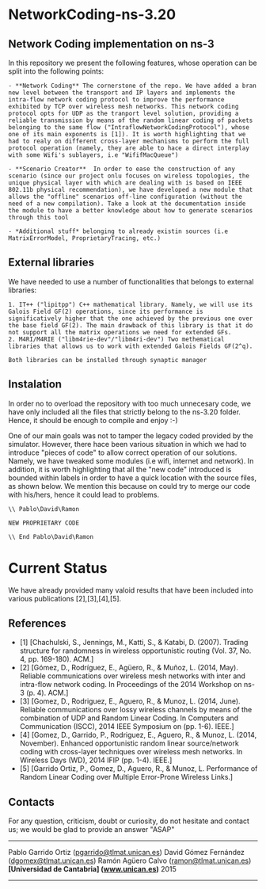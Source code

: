 # NetworkCoding-ns-3.20

## Network Coding implementation on ns-3 ##

In this repository we present the following features, whose operation can be split into the following points:
	
	- **Network Coding** The cornerstone of the repo. We have added a bran new level between the transport and IP layers and implements the intra-flow network coding protocol to improve the performance exhibited by TCP over wireless mesh networks. This network coding protocol opts for UDP as the tranport level solution, providing a reliable transmission by means of the random linear coding of packets belonging to the same flow ("IntraflowNetworkCodingProtocol"), whose one of its main exponents is [1]). It is worth highlighting that we had to realy on different cross-layer mechanisms to perform the full protocol operation (namely, they are able to hace a direct interplay with some Wifi's sublayers, i.e "WififMacQueue")

	- **Scenario Creator**  In order to ease the construction of any scenario (since our project onlu focuses on wireless topologies, the unique physical layer with which are dealing with is based on IEEE 802.11b physical recommendation), we have developed a new module that allows the "offline" scenarios off-line configuration (without the need of a new compilation). Take a look at the documentation inside the module to have a better knowledge about how to generate scenarios through this tool

	- *Additional stuff* belonging to already existin sources (i.e MatrixErrorModel, ProprietaryTracing, etc.)

## External libraries ##

We have needed to use a number of functionalities that belongs to external libraries:
	
	1. IT++ ("lipitpp") C++ mathematical library. Namely, we will use its Galois Field GF(2) operations, since its performance is significatively higher that the one achieved by the previous one over the base field GF(2). The main drawback of this library is that it do not support all the matrix operations we need for extended GFs.
	2. M4RI/M4RIE ("libm4rie-dev"/"libm4ri-dev") Two methematical libraries that allows us to work with extended Galois Fields GF(2^q). 

	Both libraries can be installed through synaptic manager

## Instalation ##

In order no to overload the repository with too much unnecesary code, we have only included all the files that strictly belong to the ns-3.20 folder. Hence, it should be enough to compile and enjoy :-)

One of our main goals was not to tamper the legacy coded provided by the simulator. However, there hace been various situation in which we had to introduce "pieces of code" to allow correct operation of our solutions. Namely, we have tweaked some modules (i.e wifi, internet and network). In addition, it is worth highlighting that all the "new code" introduced is bounded within labels in order to have a quick location with the source files, as shown below. We mention this because on could try to merge our code with his/hers, hence it could lead to problems.

```
\\ Pablo\David\Ramon

NEW PROPRIETARY CODE

\\ End Pablo\David\Ramon

```

# Current Status ##

We have already provided many valoid results that have been included into various publications [2],[3],[4],[5]. 

## References ##
* [1] [Chachulski, S., Jennings, M., Katti, S., & Katabi, D. (2007). Trading structure for randomness in wireless opportunistic   routing (Vol. 37, No. 4, pp. 169-180). ACM.]
* [2] [Gómez, D., Rodríguez, E., Agüero, R., & Muñoz, L. (2014, May). Reliable communications over wireless mesh networks with inter and intra-flow network coding. In Proceedings of the 2014 Workshop on ns-3 (p. 4). ACM.]
* [3] [Gomez, D., Rodriguez, E., Aguero, R., & Munoz, L. (2014, June). Reliable communications over lossy wireless channels by means of the combination of UDP and Random Linear Coding. In Computers and Communication (ISCC), 2014 IEEE Symposium on (pp. 1-6). IEEE.]
* [4] [Gomez, D., Garrido, P., Rodriguez, E., Aguero, R., & Munoz, L. (2014, November). Enhanced opportunistic random linear source/network coding with cross-layer techniques over wireless mesh networks. In Wireless Days (WD), 2014 IFIP (pp. 1-4). IEEE.]
* [5] [Garrido Ortiz, P., Gomez, D., Aguero, R., & Munoz, L. Performance of Random Linear Coding over Multiple Error-Prone Wireless Links.]


## Contacts ##

For any question, criticism, doubt or curiosity, do not hesitate and contact us; we would be glad to provide an answer "ASAP"

* * *
Pablo Garrido Ortiz (<pgarrido@tlmat.unican.es>)
David Gómez Fernández (<dgomex@tlmat.unican.es>)
Ramón Agüero Calvo (<ramon@tlmat.unican.es>)
**[Universidad de Cantabria] (www.unican.es)**
2015
* * *
